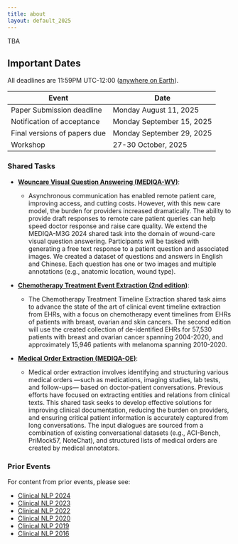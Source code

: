 ```yaml
---
title: about
layout: default_2025
--- 
```


TBA

## Important Dates

All deadlines are 11:59PM UTC-12:00 ([anywhere on Earth](https://www.timeanddate.com/time/zones/aoe)).

| Event                                               | Date                      |
| --------------------------------------------------- | ------------------------- |
| Paper Submission deadline                           | Monday August 11, 2025    |
| Notification of acceptance                          | Monday September 15, 2025 |
| Final versions of papers due                        | Monday September 29, 2025 |
| Workshop                                            | 27-30 October, 2025       |


### Shared Tasks

- [**Wouncare Visual Question Answering (MEDIQA-WV)**](https://sites.google.com/view/mediqa-2025/mediqa-wv): 
    - Asynchronous communication has enabled remote patient care, improving access, and cutting costs. However, with this new care model, the burden for providers increased dramatically. The ability to provide draft responses to remote care patient queries can help speed doctor response and raise care quality. We extend the MEDIQA-M3G 2024 shared task into the domain of wound-care visual question answering. Participants will be tasked with generating a free text response to a patient question and associated images. We created a dataset of questions and answers in English and Chinese. Each question has one or two images and multiple annotations (e.g., anatomic location, wound type). 
  
- [**Chemotherapy Treatment Event Extraction (2nd edition)**](https://sites.google.com/view/chemotimelines2025): 
    - The Chemotherapy Treatment Timeline Extraction shared task aims to advance the state of the art of clinical event timeline extraction from EHRs, with a focus on chemotherapy event timelines from EHRs of patients with breast, ovarian and skin cancers. The second edition will use the created collection of de-identified EHRs for 57,530 patients with breast and ovarian cancer spanning 2004-2020, and approximately 15,946 patients with melanoma spanning 2010-2020. 

- [**Medical Order Extraction (MEDIQA-OE)**](https://sites.google.com/view/mediqa-2025/mediqa-oe):
    - Medical order extraction involves identifying and structuring various medical orders —such as medications, imaging studies, lab tests, and follow-ups— based on doctor-patient conversations. Previous efforts have focused on extracting entities and relations from clinical texts. This shared task seeks to develop effective solutions for improving clinical documentation, reducing the burden on providers, and ensuring critical patient information is accurately captured from long conversations. The input dialogues are sourced from a combination of existing conversational datasets (e.g., ACI-Bench, PriMock57, NoteChat), and structured lists of medical orders are created by medical annotators. 


### Prior Events

For content from prior events, please see:

- [Clinical NLP 2024](https://clinical-nlp.github.io/2024/)
- [Clinical NLP 2023](https://clinical-nlp.github.io/2023/)
- [Clinical NLP 2022](https://clinical-nlp.github.io/2022/)
- [Clinical NLP 2020](https://clinical-nlp.github.io/2020/)
- [Clinical NLP 2019](https://clinical-nlp.github.io/2019/)
- [Clinical NLP 2016](https://clinical-nlp.github.io/2016/)


<!-- ### Sponsors

<div class="row">
    <div class="col-md-4"></div>
    <div class="col-md-4">
          <img src="/images/misti_logo.png" class="img-responsive" width="50%" align="center">
    </div>
    <div class="col-md-4">
          <img src="/images/mit_critical_data_logo.png" class="img-responsive" width="50%" align="center">
    </div>
    <div class="col-md-4"></div>
</div>  -->

